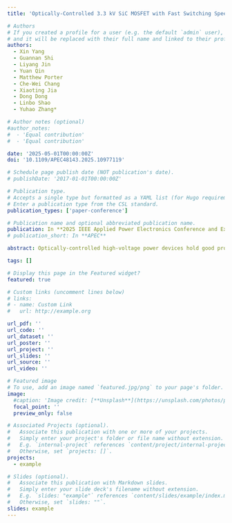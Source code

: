 ```yaml
---
title: 'Optically-Controlled 3.3 kV SiC MOSFET with Fast Switching Speed and Low Optical Power'

# Authors
# If you created a profile for a user (e.g. the default `admin` user), write the username (folder name) here
# and it will be replaced with their full name and linked to their profile.
authors:
  - Xin Yang
  - Guannan Shi
  - Liyang Jin
  - Yuan Qin
  - Matthew Porter
  - Che-Wei Chang
  - Xiaoting Jia
  - Dong Dong
  - Linbo Shao
  - Yuhao Zhang*

# Author notes (optional)
#author_notes:
#  - 'Equal contribution'
#  - 'Equal contribution'

date: '2025-05-01T00:00:00Z'
doi: '10.1109/APEC48143.2025.10977119'

# Schedule page publish date (NOT publication's date).
# publishDate: '2017-01-01T00:00:00Z'

# Publication type.
# Accepts a single type but formatted as a YAML list (for Hugo requirements).
# Enter a publication type from the CSL standard.
publication_types: ['paper-conference']

# Publication name and optional abbreviated publication name.
publication: In **2025 IEEE Applied Power Electronics Conference and Exposition (APEC)**
# publication_short: In **APEC**

abstract: Optically-controlled high-voltage power devices hold good promise for grid and renewable energy applications by providing superior electromagnetic interference (EMI) immunity and reduced switching delay. This paper proposed a novel optically-controlled gate driver architecture that applies complementary optical signals to two photodiodes (PDs) arranged in a totem-pole configuration. This configuration enables fast switching of power semiconductor devices using minimal optical power, as only low-power driver signals are optically modulated and device main current is not photogenerated. To validate this approach, we employ two InGaAs PDs to drive a 3.3 kV SiC MOSFET, the highest-voltage industrial unipolar device currently available. When each PD is illuminated by 21.7 mW optical power, the SiC MOSFET achieves hard-switching at 1500V/3A, with rise and fall times of 152 ns and 214 ns, respectively. These results set new records for switching voltage, speed, and power capacity-to-optical power ratio in optically-controlled unipolar power switches. This general optical driver design is also applicable to the future development of integrated optics for power electronics in diverse (ultra-) wide-bandgap semiconductors.

tags: []

# Display this page in the Featured widget?
featured: true

# Custom links (uncomment lines below)
# links:
# - name: Custom Link
#   url: http://example.org

url_pdf: ''
url_code: ''
url_dataset: ''
url_poster: ''
url_project: ''
url_slides: ''
url_source: ''
url_video: ''

# Featured image
# To use, add an image named `featured.jpg/png` to your page's folder.
image:
  #caption: 'Image credit: [**Unsplash**](https://unsplash.com/photos/pLCdAaMFLTE)'
  focal_point: ''
  preview_only: false

# Associated Projects (optional).
#   Associate this publication with one or more of your projects.
#   Simply enter your project's folder or file name without extension.
#   E.g. `internal-project` references `content/project/internal-project/index.md`.
#   Otherwise, set `projects: []`.
projects:
  - example

# Slides (optional).
#   Associate this publication with Markdown slides.
#   Simply enter your slide deck's filename without extension.
#   E.g. `slides: "example"` references `content/slides/example/index.md`.
#   Otherwise, set `slides: ""`.
slides: example
---
```



